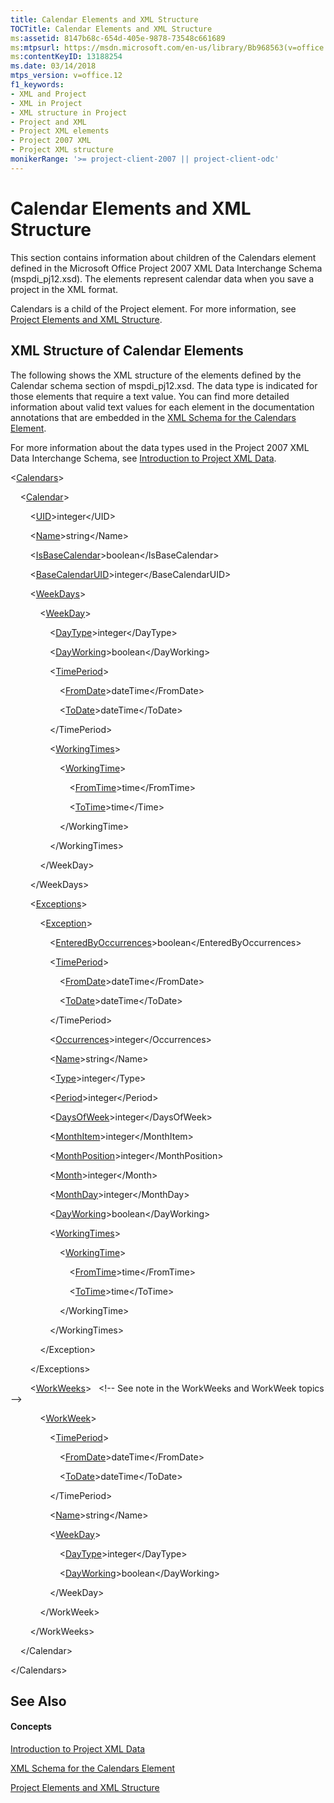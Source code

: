 ```yaml
---
title: Calendar Elements and XML Structure
TOCTitle: Calendar Elements and XML Structure
ms:assetid: 8147b68c-654d-405e-9878-73548c661689
ms:mtpsurl: https://msdn.microsoft.com/en-us/library/Bb968563(v=office.12)
ms:contentKeyID: 13188254
ms.date: 03/14/2018
mtps_version: v=office.12
f1_keywords:
- XML and Project
- XML in Project
- XML structure in Project
- Project and XML
- Project XML elements
- Project 2007 XML
- Project XML structure
monikerRange: '>= project-client-2007 || project-client-odc'
---
```


# Calendar Elements and XML Structure




This section contains information about children of the Calendars element defined in the Microsoft Office Project 2007 XML Data Interchange Schema (mspdi\_pj12.xsd). The elements represent calendar data when you save a project in the XML format.

Calendars is a child of the Project element. For more information, see [Project Elements and XML Structure](project-elements-and-xml-structure.md).

## XML Structure of Calendar Elements

The following shows the XML structure of the elements defined by the Calendar schema section of mspdi\_pj12.xsd. The data type is indicated for those elements that require a text value. You can find more detailed information about valid text values for each element in the documentation annotations that are embedded in the [XML Schema for the Calendars Element](xml-schema-for-the-calendars-element.md).

For more information about the data types used in the Project 2007 XML Data Interchange Schema, see [Introduction to Project XML Data](introduction-to-project-xml-data.md).

\<[Calendars](calendars-element.md)\>

    \<[Calendar](calendar-element.md)\>

        \<[UID](uid-element.md)\>integer\</UID\>

        \<[Name](name-element.md)\>string\</Name\>

        \<[IsBaseCalendar](isbasecalendar-element.md)\>boolean\</IsBaseCalendar\>

        \<[BaseCalendarUID](basecalendaruid-element.md)\>integer\</BaseCalendarUID\>

        \<[WeekDays](weekdays-element.md)\>

            \<[WeekDay](weekday-element.md)\>

                \<[DayType](daytype-element.md)\>integer\</DayType\>

                \<[DayWorking](dayworking-element-calendar.md)\>boolean\</DayWorking\>

                \<[TimePeriod](timeperiod-element-calendar.md)\>

                    \<[FromDate](fromdate-element-calendar.md)\>dateTime\</FromDate\>

                    \<[ToDate](todate-element-calendar.md)\>dateTime\</ToDate\>

                \</TimePeriod\>

                \<[WorkingTimes](workingtimes-element-calendar.md)\>

                    \<[WorkingTime](workingtime-element-calendar.md)\>

                        \<[FromTime](fromtime-element-calendar.md)\>time\</FromTime\>

                        \<[ToTime](totime-element-calendar.md)\>time\</Time\>

                    \</WorkingTime\>

                \</WorkingTimes\>

            \</WeekDay\>

        \</WeekDays\>

        \<[Exceptions](exceptions-element.md)\>

            \<[Exception](exception-element.md)\>

                \<[EnteredByOccurrences](enteredbyoccurrences-element.md)\>boolean\</EnteredByOccurrences\>

                \<[TimePeriod](timeperiod-element-calendar.md)\>

                    \<[FromDate](fromdate-element-calendar.md)\>dateTime\</FromDate\>

                    \<[ToDate](todate-element-calendar.md)\>dateTime\</ToDate\>

                \</TimePeriod\>

                \<[Occurrences](occurrences-element.md)\>integer\</Occurrences\>

                \<[Name](name-element.md)\>string\</Name\>

                \<[Type](type-element-multiple-parents.md)\>integer\</Type\>

                \<[Period](period-element.md)\>integer\</Period\>

                \<[DaysOfWeek](daysofweek-element.md)\>integer\</DaysOfWeek\>

                \<[MonthItem](monthitem-element.md)\>integer\</MonthItem\>

                \<[MonthPosition](monthposition-element.md)\>integer\</MonthPosition\>

                \<[Month](month-element.md)\>integer\</Month\>

                \<[MonthDay](monthday-element.md)\>integer\</MonthDay\>

                \<[DayWorking](dayworking-element-calendar.md)\>boolean\</DayWorking\>

                \<[WorkingTimes](workingtimes-element-calendar.md)\>

                    \<[WorkingTime](workingtime-element-calendar.md)\>

                        \<[FromTime](fromtime-element-calendar.md)\>time\</FromTime\>

                        \<[ToTime](totime-element-calendar.md)\>time\</ToTime\>

                    \</WorkingTime\>

                \</WorkingTimes\>

            \</Exception\>

        \</Exceptions\>

        \<[WorkWeeks](workweeks-element.md)\>   \<\!-- See note in the WorkWeeks and WorkWeek topics --\>

            \<[WorkWeek](workweek-element.md)\>

                \<[TimePeriod](timeperiod-element-calendar.md)\>

                    \<[FromDate](fromdate-element-calendar.md)\>dateTime\</FromDate\>

                    \<[ToDate](todate-element-calendar.md)\>dateTime\</ToDate\>

                \</TimePeriod\>

                \<[Name](name-element.md)\>string\</Name\>

                \<[WeekDay](weekday-element.md)\>

                    \<[DayType](daytype-element.md)\>integer\</DayType\>

                    \<[DayWorking](dayworking-element-calendar.md)\>boolean\</DayWorking\>

                \</WeekDay\>

            \</WorkWeek\>

        \</WorkWeeks\>

    \</Calendar\>

\</Calendars\>

## See Also

#### Concepts

[Introduction to Project XML Data](introduction-to-project-xml-data.md)

[XML Schema for the Calendars Element](xml-schema-for-the-calendars-element.md)

[Project Elements and XML Structure](project-elements-and-xml-structure.md)

